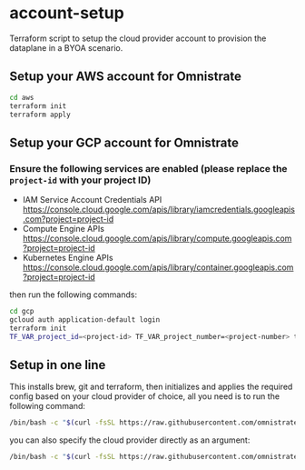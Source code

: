# account-setup
Terraform script to setup the cloud provider account to provision the dataplane in a BYOA scenario.

## Setup your AWS account for Omnistrate
```bash
cd aws
terraform init
terraform apply
```

## Setup your GCP account for Omnistrate
### Ensure the following services are enabled (please replace the `project-id` with your project ID)
- IAM Service Account Credentials API
https://console.cloud.google.com/apis/library/iamcredentials.googleapis.com?project=project-id
- Compute Engine APIs
https://console.cloud.google.com/apis/library/compute.googleapis.com?project=project-id
- Kubernetes Engine APIs
https://console.cloud.google.com/apis/library/container.googleapis.com?project=project-id

then run the following commands:

```bash
cd gcp
gcloud auth application-default login
terraform init
TF_VAR_project_id=<project-id> TF_VAR_project_number=<project-number> terraform apply
```

## Setup in one line

This installs brew, git and terraform, then initializes and applies the required config based on your cloud provider of choice, all you need is to run the following command:

```bash
/bin/bash -c "$(curl -fsSL https://raw.githubusercontent.com/omnistrate/account-setup/master/setup.sh)"
```

you can also specify the cloud provider directly as an argument:

```bash
/bin/bash -c "$(curl -fsSL https://raw.githubusercontent.com/omnistrate/account-setup/master/setup.sh)" aws|gcp
```